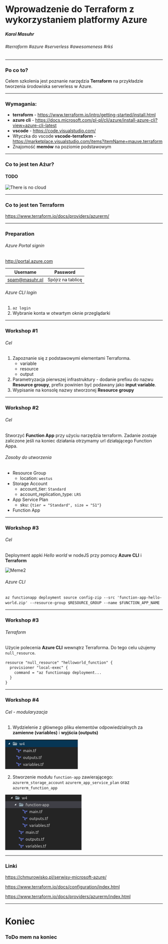 
# Wprowadzenie do Terraform z wykorzystaniem platformy Azure

##### Karol Masuhr

###### #terraform #azure #serverless #awesomeness #rkś

---

### Po co to?

Celem szkolenia jest poznanie narzędzia **Terraform** na przykładzie tworzenia środowiska serverless w Azure.

---

### Wymagania:

* **terraform** - https://www.terraform.io/intro/getting-started/install.html
* **azure cli** - https://docs.microsoft.com/pl-pl/cli/azure/install-azure-cli?view=azure-cli-latest
* **vscode** - https://code.visualstudio.com/
* Wtyczka do vscode **vscode-terraform** - https://marketplace.visualstudio.com/items?itemName=mauve.terraform
* Znajomość **memów** na poziomie podstawowym

---

### Co to jest ten Ażur?

#### TODO

<!-- 
* Function App
-->

![There is no cloud](https://tr1.cbsistatic.com/hub/i/2016/05/09/ede8a826-e9b0-49e4-a196-fc0e2c72f561/7e6a8dbffea824c9cf3d8b45a66fb13f/49nocloud.jpg)

---

### Co to jest ten Terraform

https://www.terraform.io/docs/providers/azurerm/

---

### Preparation

###### Azure Portal signin

http://portal.azure.com

| Username       | Password          |
| -------------- | ----------------- |
| spam@masuhr.pl | Spójrz na tablicę |

###### Azure CLI login

1. `az login`
2. Wybranie konta w otwartym oknie przeglądarki

---

### Workshop #1

<!--
`terraform init`
`terraform plan`
`terraform apply`
-->

###### Cel

1. Zapoznanie się z podstawowymi elementami Terraforma.
	* variable
	* resource
	* output
2. Parametryzacja pierwszej infrastruktury - dodanie prefixu do nazwu **Resource groupy**, prefix powinien być podawany jako **input variable**.
3. Wypisanie na konsolę nazwy stworzonej **Resource groupy**

---

### Workshop #2

###### Cel

Stworzyć **Function App** przy użyciu narzędzia terraform. Zadanie zostaje zaliczone jeśli na koniec działania otrzymamy url działającego Function Appa.

###### Zasoby do utworzenia

* Resource Group
    * location: `westus`
* Storage Account
    * account_tier: `Standard`
    * account_replication_type: `LRS`
* App Service Plan
	* sku: `{tier = "Standard", size = "S1"}` 
* Function App

---

### Workshop #3

###### Cel

Deployment appki *Hello world* w nodeJS przy pomocy **Azure CLI** i **Terraform**

![Meme2](https://mariusbancila.ro/blog/wp-content/uploads/2017/10/nodeazure.jpg)

###### Azure CLI

`az functionapp deployment source config-zip --src 'function-app-hello-world.zip' --resource-group $RESOURCE_GROUP --name $FUNCTION_APP_NAME`

---

### Workshop #3

###### Terraform

Użycie polecenia **Azure CLI** wewnątrz Terraforma. Do tego celu użujemy `null_resource`.

```
resource "null_resource" "helloworld_function" {
  provisioner "local-exec" {
    command = "az functionapp deployment...
  }
}
```
---

### Workshop #4

###### Cel - modularyzacja

1. Wydzielenie z głównego pliku elementów odpowiedzialnych za **zamienne (variables)** i **wyjścia (outputs)**

![part_1](.img/part_1.png)

2. Stworzenie modułu `function-app` zawierającego: `azurerm_storage_account` `azurerm_app_service_plan` oraz `azurerm_function_app`

![alt text](.img/part_2.png "Title")

---

### Linki

https://chmurowisko.pl/serwisy-microsoft-azure/

https://www.terraform.io/docs/configuration/index.html

https://www.terraform.io/docs/providers/azurerm/index.html

---

# Koniec
### ToDo mem na koniec
